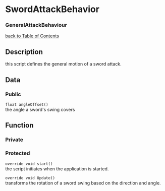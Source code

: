 # SwordAttackBehavior
### GeneralAttackBehaviour

[back to Table of Contents](/TableOfContents.md)

## Description   
this script defines the general motion of a sword attack.

## Data

### Public

`float angleOffset()`  
the angle a sword's swing covers
## Function

### Private


### Protected

`override void start()`  
the script initiates when the application is started.

`override void Update()`   
transforms the rotation of a sword swing based on the direction and angle.
